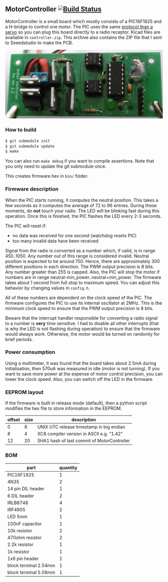 ## MotorController [![Build Status](https://travis-ci.org/francois-berder/MotorController.svg?branch=master)](https://travis-ci.org/francois-berder/MotorController)

MotorController is a small board which mostly consists of a PIC16F1825 and a H-bridge to control one motor.
The PIC uses the same [protocol than a servo](https://en.wikipedia.org/wiki/Servo_control) so you can plug this board directly to a radio receptor.
Kicad files are available in ```controller.zip```. This archive also contains the ZIP file that I sent to Seeedstudio to make the PCB.

![MotorController image](motorcontroller.png "MotorController rev 1.1")

### How to build

```bash
$ git submodule init
$ git submodule update
$ make
```
You can also run ```make debug``` if you want to compile assertions.
Note that you only need to update the git submodule once.


This creates firmware.hex in ```bin/``` folder.

### Firmware description

When the PIC starts running, it computes the neutral position. This takes a few seconds as it computes the average of 72 to 96 entries. During these moments, do **not** touch your radio. The LED will be blinking fast during this operation. Once this is finished, the PIC flashes the LED every 2-3 seconds.

The PIC will reset if:
   - no data was received for one second (watchdog resets PIC)
   - too many invalid data have been received

Signal from the radio is converted as a number which, if valid, is in range 450..1050. Any number out of this range is considered invalid. Neutral position is expected to be around 750. Hence, there are approximately 300 different positions in each direction. The PWM output precision is 8 bits. Any number greater than 255 is capped. Also, the PIC will stop the motor if numbers are in range neutral-min_power..neutral+min_power.
The firmware takes about 1 second from full stop to maximum speed. You can adjust this behavior by changing values in ```config.h```.

All of these numbers are dependent on the clock speed of the PIC. The firmware configures the PIC to use its internal oscillator at 2MHz. This is the minimum clock speed to ensure that the PWM output precision is 8 bits.

Beware that the interrupt handler responsible for converting a radio signal to a number is **very** time sensitive. I had to disable all other interrupts (that is why the LED is not flashing during operation) to ensure that the firmware would always work. Otherwise, the motor would be turned on randomly for brief periods.

### Power consumption

Using a multimeter, it was found that the board takes about 2.5mA during initialisation, then 570uA was measured in idle (motor is not turning).
If you want to save more power at the expense of motor control precision, you can lower the clock speed. Also, you can switch off the LED in the firmware.

### EEPROM layout


If the firmware is built in release mode (default), then a python script modifies the hex file to store information in the EEPROM.

| offset | size | description |
| ------ | ---- | ----------- |
|   0    |   8  | UNIX UTC release timestamp in big endian |
|   8    |   4  | XC8 compiler version in ASCII e.g. "1.42" |
|   12   |  20  | SHA1 hash of last commit of MotorController |

### BOM

|    part    | quantity |
| ---------- | -------- |
| PIC16F1825 | 1 |
| 4N35       | 2 |
| 14 pin DIL header | 1 |
| 6 DIL header | 2 |
| IRLB8748   | 4 |
| IRF4905    | 2 |
| LED 5mm    | 1 |
| 100nF capacitor | 1 |
| 10k resistor | 2 |
| 470ohm resistor | 2 |
| 2.2k resistor | 1 |
| 1k resistor | 1 |
| 1x6 pin header | 1 |
| block terminal 2.54mm | 1 |
| block terminal 5.08mm | 1 |
